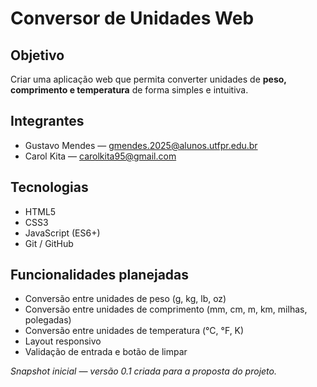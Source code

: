# Conversor de Unidades Web
## Objetivo
Criar uma aplicação web que permita converter unidades de **peso, comprimento e temperatura** de forma simples e intuitiva.

## Integrantes
- Gustavo Mendes — gmendes.2025@alunos.utfpr.edu.br
- Carol Kita — carolkita95@gmail.com

## Tecnologias
- HTML5  
- CSS3  
- JavaScript (ES6+)  
- Git / GitHub  

## Funcionalidades planejadas
- Conversão entre unidades de peso (g, kg, lb, oz)  
- Conversão entre unidades de comprimento (mm, cm, m, km, milhas, polegadas)  
- Conversão entre unidades de temperatura (°C, °F, K)  
- Layout responsivo  
- Validação de entrada e botão de limpar  

*Snapshot inicial — versão 0.1 criada para a proposta do projeto.*
